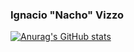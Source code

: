 ### Ignacio "Nacho" Vizzo

[![Anurag's GitHub stats](https://github-readme-stats.vercel.app/api?username=nachovizzo)](https://github.com/anuraghazra/github-readme-stats)
